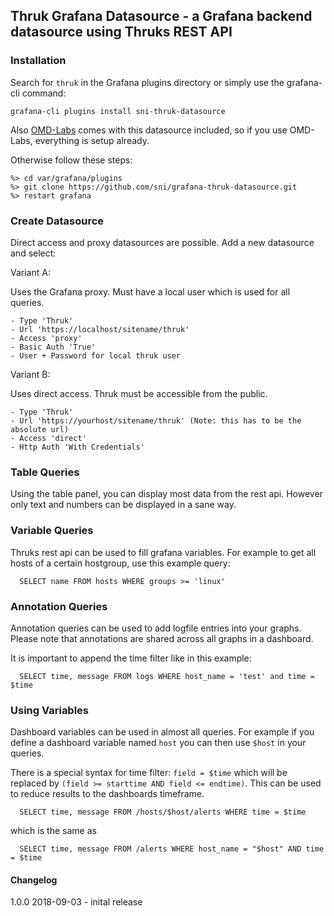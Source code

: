 ## Thruk Grafana Datasource - a Grafana backend datasource using Thruks REST API

### Installation

Search for `thruk` in the Grafana plugins directory or simply use the grafana-cli command:

    grafana-cli plugins install sni-thruk-datasource

Also [OMD-Labs](https://labs.consol.de/omd/) comes with this datasource included, so if
you use OMD-Labs, everything is setup already.

Otherwise follow these steps:

    %> cd var/grafana/plugins
    %> git clone https://github.com/sni/grafana-thruk-datasource.git
    %> restart grafana


### Create Datasource

Direct access and proxy datasources are possible.
Add a new datasource and select:

Variant A:

Uses the Grafana proxy. Must have a local user which is used for all queries.

    - Type 'Thruk'
    - Url 'https://localhost/sitename/thruk'
    - Access 'proxy'
    - Basic Auth 'True'
    - User + Password for local thruk user


Variant B:

Uses direct access. Thruk must be accessible from the public.

    - Type 'Thruk'
    - Url 'https://yourhost/sitename/thruk' (Note: this has to be the absolute url)
    - Access 'direct'
    - Http Auth 'With Credentials'

### Table Queries

Using the table panel, you can display most data from the rest api. However
only text and numbers can be displayed in a sane way.

### Variable Queries

Thruks rest api can be used to fill grafana variables. For example to get all
hosts of a certain hostgroup, use this example query:

```
  SELECT name FROM hosts WHERE groups >= 'linux'
```

### Annotation Queries

Annotation queries can be used to add logfile entries into your graphs.
Please note that annotations are shared across all graphs in a dashboard.

It is important to append the time filter like in this example:

```
  SELECT time, message FROM logs WHERE host_name = 'test' and time = $time
```

### Using Variables

Dashboard variables can be used in almost all queries. For example if you
define a dashboard variable named `host` you can then use `$host` in your
queries.

There is a special syntax for time filter: `field = $time` which will be
replaced by `(field >= starttime AND field <= endtime)`. This can be used to
reduce results to the dashboards timeframe.

```
  SELECT time, message FROM /hosts/$host/alerts WHERE time = $time
```

which is the same as

```
  SELECT time, message FROM /alerts WHERE host_name = "$host" AND time = $time
```


#### Changelog

1.0.0  2018-09-03
    - inital release
